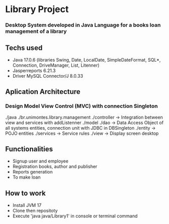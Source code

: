 # Library Project
### Desktop System developed in Java Language for a books loan management of a library

## Techs used
- Java 17.0.6 (libraries Swing, Date, LocalDate, SimpleDateFormat, SQL*, Connection, DriveManager, List, Litenner)
- Jasperreports 6.21.3
- Driver MySQL Connector/J 8.0.33

## Aplication Architecture
### Design Model View Control (MVC) with connection Singleton
./java
    ./br.unimontes.library.management
          ./controller -> Integration between view and services with addListenner
          ./model 
              ./dao -> Data Access Object of all systems entities, connection unit with JDBC in DBSingleton
              ./entity -> POJO entities
              ./services -> Service rules
          ./view -> Display screen desktop

## Functionalities
- Signup user and employee
- Registration books, author and publisher
- Reports generation
- To make loan
  
## How to work
- Install JVM 17
- Clone then repositoty
- Execute 'java java/Library1' in console or terminal command
